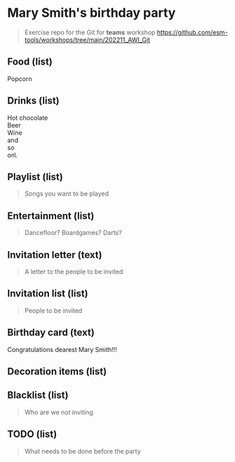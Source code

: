 # Mary Smith's birthday party
> Exercise repo for the Git for **teams** workshop https://github.com/esm-tools/workshops/tree/main/202211_AWI_Git

## Food (list)
Popcorn

## Drinks (list)
Hot chocolate\
Beer\
Wine\
and\
so\
on\

## Playlist (list)
> Songs you want to be played


## Entertainment (list)
> Dancefloor? Boardgames? Darts?


## Invitation letter (text)
> A letter to the people to be invited


## Invitation list (list)
> People to be invited


## Birthday card (text)
Congratulations dearest Mary Smith!!!

## Decoration items (list)


## Blacklist (list)
> Who are we not inviting


## TODO (list)
> What needs to be done before the party


